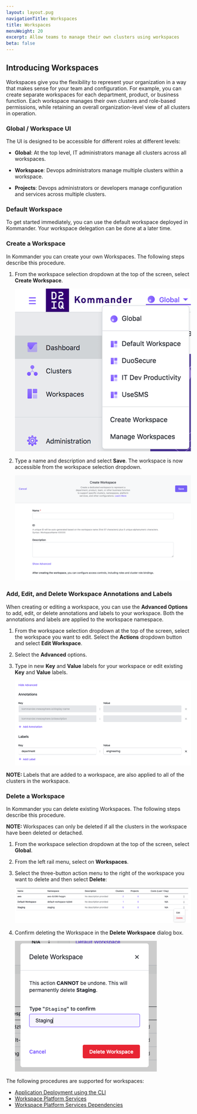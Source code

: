 ```yaml
---
layout: layout.pug
navigationTitle: Workspaces
title: Workspaces
menuWeight: 20
excerpt: Allow teams to manage their own clusters using workspaces
beta: false
---
```


## Introducing Workspaces

Workspaces give you the flexibility to represent your organization in a way that makes sense for your team and configuration. For example, you can create separate workspaces for each department, product, or business function. Each workspace manages their own clusters and role-based permissions, while retaining an overall organization-level view of all clusters in operation.

### Global / Workspace UI

The UI is designed to be accessible for different roles at different levels:

-   **Global**: At the top level, IT administrators manage all clusters across all workspaces.

-   **Workspace**: Devops administrators manage multiple clusters within a workspace.

-   **Projects**: Devops administrators or developers manage configuration and services across multiple clusters.

### Default Workspace

To get started immediately, you can use the default workspace deployed in Kommander. Your workspace delegation can be done at a later time.

### Create a Workspace

In Kommander you can create your own Workspaces. The following steps describe this procedure.

1.  From the workspace selection dropdown at the top of the screen, select **Create Workspace**.

    ![Organization / Workspace Selection](../img/org-nav.png)

1.  Type a name and description and select **Save**. The workspace is now accessible from the workspace selection dropdown.

    ![Create Workspace Form](../img/create-workspace.png)

### Add, Edit, and Delete Workspace Annotations and Labels

When creating or editing a workspace, you can use the **Advanced Options** to add, edit, or delete annotations and labels to your workspace. Both the annotations and labels are applied to the workspace namespace.

1.  From the workspace selection dropdown at the top of the screen, select the workspace you want to edit. Select the **Actions** dropdown button and select **Edit Workspace**.

1.  Select the **Advanced** options.

1.  Type in new **Key** and **Value** labels for your workspace or edit existing **Key** and **Value** labels.

    ![Workspace Form Advanced Annotations](../img/workspace-annotations.png)

<p class="message--note"><strong>NOTE: </strong>Labels that are added to a workspace, are also applied to all of the clusters in the workspace.</p>

### Delete a Workspace

In Kommander you can delete existing Workspaces. The following steps describe this procedure.

<p class="message--note"><strong>NOTE: </strong>
  Workspaces can only be deleted if all the clusters in the workspace have been deleted or detached.
</p>

1.  From the workspace selection dropdown at the top of the screen, select **Global**.

1.  From the left rail menu, select on **Workspaces**.

1.  Select the three-button action menu to the right of the workspace you want to delete and then select **Delete**:

    ![Workspace menu delete](../img/workspaces-menu-delete.png)

1.  Confirm deleting the Workspace in the **Delete Workspace** dialog box.

    ![Workspace menu delete](../img/workspace-confirm-delete.png)

The following procedures are supported for workspaces:

- [Application Deployment using the CLI](./workspace-platform-services/application-deployment)
- [Workspace Platform Services](./workspace-platform-services)
- [Workspace Platform Services Dependencies](./workspace-platform-services/platform-service-dependencies)

<!--
- [Workspace Platform Services Requirements](./workspace-platform-services/platform-service-requirements)
-->
